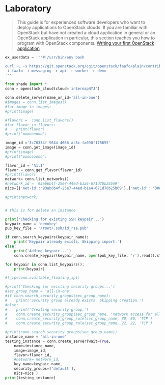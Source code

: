# Laboratory

> This guide is for experienced software developers who want to deploy applications to OpenStack clouds. If you are familiar with OpenStack but have not created a cloud application in general or an OpenStack application in particular, this section teaches you how to program with OpenStack components. 
[Writing your first OpenStack application](http://developer.openstack.org/firstapp-shade/getting_started.html)


```python
ex_userdata = '''#!/usr/bin/env bash

curl -L -s https://git.openstack.org/cgit/openstack/faafo/plain/contrib/install.sh | bash -s -- \
-i faafo -i messaging -r api -r worker -r demo
'''

from shade import *
conn = openstack_cloud(cloud='internapNYJ')

conn.delete_server(name_or_id='all-in-one')
#images = conn.list_images()
#for image in images:
#print(image)

#flavors =  conn.list_flavors()
#for flavor in flavors:
#    print(flavor)
#print("ooooooooo")

image_id ='3c76334f-9644-4666-ac3c-fa090f175655'
image = conn.get_image(image_id)
#print(image)
#print("ooooooooo")

flavor_id = 'A1.1'
flavor = conn.get_flavor(flavor_id)
#print(flavor)
network= conn.list_networks()
#network_id = '93ab6b4f-25e7-44ed-b1a4-671d70b25b69'
nics=[{'net-id':'93ab6b4f-25e7-44ed-b1a4-671d70b25b69'},{'net-id': '30da5249-14be-4b53-81e6-9b9c1568df67'}]

#print(network)


# this is for delete an instance

print('Checking for existing SSH keypair...')
keypair_name = 'demokey'
pub_key_file = '/root/.ssh/id_rsa.pub'

if conn.search_keypairs(keypair_name):
    print('Keypair already exists. Skipping import.')
else:
    print('Adding keypair...')
    conn.create_keypair(keypair_name, open(pub_key_file, 'r').read().strip())

for keypair in conn.list_keypairs():
    print(keypair)

#f_ip=conn.available_floating_ip()

#print('Checking for existing security groups...')
#sec_group_name = 'all-in-one'
#if conn.search_security_groups(sec_group_name):
#    print('Security group already exists. Skipping creation.')
#else:
#    print('Creating security group.')
#    conn.create_security_group(sec_group_name, 'network access for all-in-one application.')
#    conn.create_security_group_rule(sec_group_name, 80, 80, 'TCP')
#    conn.create_security_group_rule(sec_group_name, 22, 22, 'TCP')

#print(conn.search_security_groups(sec_group_name))
instance_name = 'all-in-one'
testing_instance = conn.create_server(wait=True,
    name=instance_name,
    image=image_id,
    flavor=flavor_id,
    #network= network_id,
    key_name=keypair_name,
    security_groups=['default'],
    nics=nics )
print(testing_instance)


```